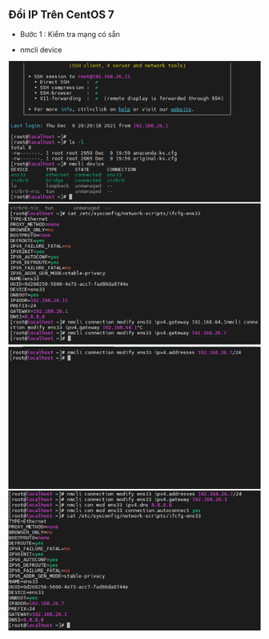 ## Đổi IP Trên CentOS 7 
- Bước 1 : Kiểm tra mạng có sẵn 
 + nmcli device 
 <img src = "img/Screenshot_2.png" >

 <img src = "img/Screenshot_3.png" >
 <img src = "img/Screenshot_4.png" >
 <img src = "img/Screenshot_5.png" >